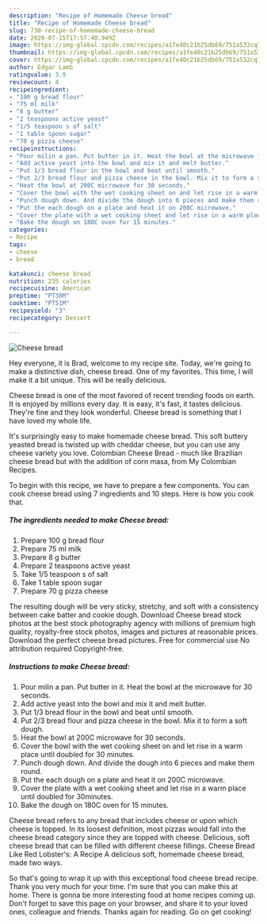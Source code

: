 ```yaml
---
description: "Recipe of Homemade Cheese bread"
title: "Recipe of Homemade Cheese bread"
slug: 730-recipe-of-homemade-cheese-bread
date: 2020-07-15T17:57:40.949Z
image: https://img-global.cpcdn.com/recipes/a1fe40c21b25db69/751x532cq70/cheese-bread-recipe-main-photo.jpg
thumbnail: https://img-global.cpcdn.com/recipes/a1fe40c21b25db69/751x532cq70/cheese-bread-recipe-main-photo.jpg
cover: https://img-global.cpcdn.com/recipes/a1fe40c21b25db69/751x532cq70/cheese-bread-recipe-main-photo.jpg
author: Edgar Lamb
ratingvalue: 3.9
reviewcount: 4
recipeingredient:
- "100 g bread flour"
- "75 ml milk"
- "8 g butter"
- "2 teaspoons active yeast"
- "1/5 teaspoon s of salt"
- "1 table spoon sugar"
- "70 g pizza cheese"
recipeinstructions:
- "Pour milin a pan. Put butter in it. Heat the bowl at the microwave for 30 seconds."
- "Add active yeast into the bowl and mix it and melt butter."
- "Put 1/3 bread flour in the bowl and beat until smooth."
- "Put 2/3 bread flour and pizza cheese in the bowl. Mix it to form a soft dough."
- "Heat the bowl at 200C microwave for 30 seconds."
- "Cover the bowl with the wet cooking sheet on and let rise in a warm place until doubled for 30 minutes."
- "Punch dough down. And divide the dough into 6 pieces and make them round."
- "Put the each dough on a plate and heat it on 200C microwave."
- "Cover the plate with a wet cooking sheet and let rise in a warm place until doubled for 30minutes."
- "Bake the dough on 180C oven for 15 minutes."
categories:
- Recipe
tags:
- cheese
- bread

katakunci: cheese bread 
nutrition: 235 calories
recipecuisine: American
preptime: "PT38M"
cooktime: "PT51M"
recipeyield: "3"
recipecategory: Dessert

---
```



![Cheese bread](https://img-global.cpcdn.com/recipes/a1fe40c21b25db69/751x532cq70/cheese-bread-recipe-main-photo.jpg)

Hey everyone, it is Brad, welcome to my recipe site. Today, we're going to make a distinctive dish, cheese bread. One of my favorites. This time, I will make it a bit unique. This will be really delicious.

Cheese bread is one of the most favored of recent trending foods on earth. It is enjoyed by millions every day. It is easy, it's fast, it tastes delicious. They're fine and they look wonderful. Cheese bread is something that I have loved my whole life.

It&#39;s surprisingly easy to make homemade cheese bread. This soft buttery yeasted bread is twisted up with cheddar cheese, but you can use any cheese variety you love. Colombian Cheese Bread - much like Brazilian cheese bread but with the addition of corn masa, from My Colombian Recipes.


To begin with this recipe, we have to prepare a few components. You can cook cheese bread using 7 ingredients and 10 steps. Here is how you cook that.

<!--inarticleads1-->

##### The ingredients needed to make Cheese bread:

1. Prepare 100 g bread flour
1. Prepare 75 ml milk
1. Prepare 8 g butter
1. Prepare 2 teaspoons active yeast
1. Take 1/5 teaspoon s of salt
1. Take 1 table spoon sugar
1. Prepare 70 g pizza cheese


The resulting dough will be very sticky, stretchy, and soft with a consistency between cake batter and cookie dough. Download Cheese bread stock photos at the best stock photography agency with millions of premium high quality, royalty-free stock photos, images and pictures at reasonable prices. Download the perfect cheese bread pictures. Free for commercial use No attribution required Copyright-free. 

<!--inarticleads2-->

##### Instructions to make Cheese bread:

1. Pour milin a pan. Put butter in it. Heat the bowl at the microwave for 30 seconds.
1. Add active yeast into the bowl and mix it and melt butter.
1. Put 1/3 bread flour in the bowl and beat until smooth.
1. Put 2/3 bread flour and pizza cheese in the bowl. Mix it to form a soft dough.
1. Heat the bowl at 200C microwave for 30 seconds.
1. Cover the bowl with the wet cooking sheet on and let rise in a warm place until doubled for 30 minutes.
1. Punch dough down. And divide the dough into 6 pieces and make them round.
1. Put the each dough on a plate and heat it on 200C microwave.
1. Cover the plate with a wet cooking sheet and let rise in a warm place until doubled for 30minutes.
1. Bake the dough on 180C oven for 15 minutes.


Cheese bread refers to any bread that includes cheese or upon which cheese is topped. In its loosest definition, most pizzas would fall into the cheese bread category since they are topped with cheese. Delicious, soft cheese bread that can be filled with different cheese fillings. Cheese Bread Like Red Lobster&#39;s: A Recipe A delicious soft, homemade cheese bread, made two ways. 

So that's going to wrap it up with this exceptional food cheese bread recipe. Thank you very much for your time. I'm sure that you can make this at home. There is gonna be more interesting food at home recipes coming up. Don't forget to save this page on your browser, and share it to your loved ones, colleague and friends. Thanks again for reading. Go on get cooking!
